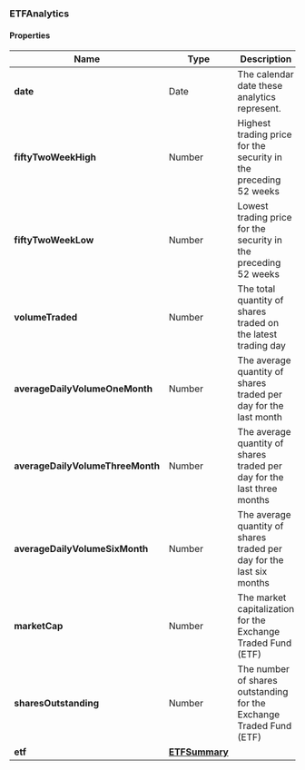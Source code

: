 
[//]: # (CLASS:ETFAnalytics)

[//]: # (KIND:object)

### ETFAnalytics

#### Properties

[//]: # (START_DEFINITION)

Name | Type | Description
------------ | ------------- | -------------
**date** | Date | The calendar date these analytics represent. &nbsp;
**fiftyTwoWeekHigh** | Number | Highest trading price for the security in the preceding 52 weeks &nbsp;
**fiftyTwoWeekLow** | Number | Lowest trading price for the security in the preceding 52 weeks &nbsp;
**volumeTraded** | Number | The total quantity of shares traded on the latest trading day &nbsp;
**averageDailyVolumeOneMonth** | Number | The average quantity of shares traded per day for the last month &nbsp;
**averageDailyVolumeThreeMonth** | Number | The average quantity of shares traded per day for the last three months &nbsp;
**averageDailyVolumeSixMonth** | Number | The average quantity of shares traded per day for the last six months &nbsp;
**marketCap** | Number | The market capitalization for the Exchange Traded Fund (ETF) &nbsp;
**sharesOutstanding** | Number | The number of shares outstanding for the Exchange Traded Fund (ETF) &nbsp;
**etf** | [**ETFSummary**](ETFSummary.md) |  &nbsp;

[//]: # (END_DEFINITION)


[//]: # (CONTAINED_CLASS:ETFSummary)





